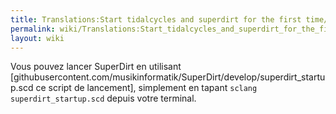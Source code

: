 ```yaml
---
title: Translations:Start tidalcycles and superdirt for the first time/28/fr
permalink: wiki/Translations:Start_tidalcycles_and_superdirt_for_the_first_time/28/fr/
layout: wiki
---
```


Vous pouvez lancer SuperDirt en utilisant
\[githubusercontent.com/musikinformatik/SuperDirt/develop/superdirt_startup.scd
ce script de lancement\], simplement en tapant
`sclang superdirt_startup.scd` depuis votre terminal.
